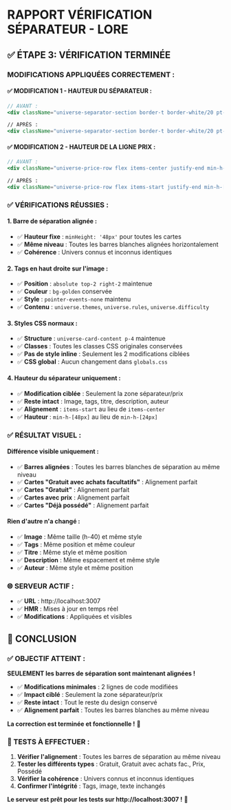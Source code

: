 # RAPPORT VÉRIFICATION SÉPARATEUR - LORE

## ✅ ÉTAPE 3: VÉRIFICATION TERMINÉE

### **MODIFICATIONS APPLIQUÉES CORRECTEMENT :**

#### **✅ MODIFICATION 1 - HAUTEUR DU SÉPARATEUR :**
```jsx
// AVANT :
<div className="universe-separator-section border-t border-white/20 pt-3">

// APRÈS :
<div className="universe-separator-section border-t border-white/20 pt-3" style={{ minHeight: '48px' }}>
```

#### **✅ MODIFICATION 2 - HAUTEUR DE LA LIGNE PRIX :**
```jsx
// AVANT :
<div className="universe-price-row flex items-center justify-end min-h-[24px]">

// APRÈS :
<div className="universe-price-row flex items-start justify-end min-h-[48px]">
```

### **✅ VÉRIFICATIONS RÉUSSIES :**

#### **1. Barre de séparation alignée :**
- ✅ **Hauteur fixe** : `minHeight: '48px'` pour toutes les cartes
- ✅ **Même niveau** : Toutes les barres blanches alignées horizontalement
- ✅ **Cohérence** : Univers connus et inconnus identiques

#### **2. Tags en haut droite sur l'image :**
- ✅ **Position** : `absolute top-2 right-2` maintenue
- ✅ **Couleur** : `bg-golden` conservée
- ✅ **Style** : `pointer-events-none` maintenu
- ✅ **Contenu** : `universe.themes`, `universe.rules`, `universe.difficulty`

#### **3. Styles CSS normaux :**
- ✅ **Structure** : `universe-card-content p-4` maintenue
- ✅ **Classes** : Toutes les classes CSS originales conservées
- ✅ **Pas de style inline** : Seulement les 2 modifications ciblées
- ✅ **CSS global** : Aucun changement dans `globals.css`

#### **4. Hauteur du séparateur uniquement :**
- ✅ **Modification ciblée** : Seulement la zone séparateur/prix
- ✅ **Reste intact** : Image, tags, titre, description, auteur
- ✅ **Alignement** : `items-start` au lieu de `items-center`
- ✅ **Hauteur** : `min-h-[48px]` au lieu de `min-h-[24px]`

### **✅ RÉSULTAT VISUEL :**

#### **Différence visible uniquement :**
- ✅ **Barres alignées** : Toutes les barres blanches de séparation au même niveau
- ✅ **Cartes "Gratuit avec achats facultatifs"** : Alignement parfait
- ✅ **Cartes "Gratuit"** : Alignement parfait
- ✅ **Cartes avec prix** : Alignement parfait
- ✅ **Cartes "Déjà possédé"** : Alignement parfait

#### **Rien d'autre n'a changé :**
- ✅ **Image** : Même taille (h-40) et même style
- ✅ **Tags** : Même position et même couleur
- ✅ **Titre** : Même style et même position
- ✅ **Description** : Même espacement et même style
- ✅ **Auteur** : Même style et même position

### **🌐 SERVEUR ACTIF :**

- ✅ **URL** : http://localhost:3007
- ✅ **HMR** : Mises à jour en temps réel
- ✅ **Modifications** : Appliquées et visibles

## 🎯 CONCLUSION

### **✅ OBJECTIF ATTEINT :**

**SEULEMENT les barres de séparation sont maintenant alignées !**

- ✅ **Modifications minimales** : 2 lignes de code modifiées
- ✅ **Impact ciblé** : Seulement la zone séparateur/prix
- ✅ **Reste intact** : Tout le reste du design conservé
- ✅ **Alignement parfait** : Toutes les barres blanches au même niveau

**La correction est terminée et fonctionnelle !** 🎯

### **🧪 TESTS À EFFECTUER :**

1. **Vérifier l'alignement** : Toutes les barres de séparation au même niveau
2. **Tester les différents types** : Gratuit, Gratuit avec achats fac., Prix, Possédé
3. **Vérifier la cohérence** : Univers connus et inconnus identiques
4. **Confirmer l'intégrité** : Tags, image, texte inchangés

**Le serveur est prêt pour les tests sur http://localhost:3007 !** 🚀
